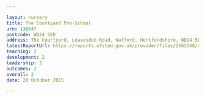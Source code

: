 ```yaml
---

layout: nursery
title: The Courtyard Pre-School
urn: 130647
postcode: WD24 5ED
address: The Courtyard, Leavesden Road, Watford, Hertfordshire, WD24 5ED
latestReportUrl: https://reports.ofsted.gov.uk/provider/files/2561368/urn/130647.pdf
teaching: 2
development: 2
leadership: 2
outcomes: 2
overall: 2
date: 20 October 2015

---
```

